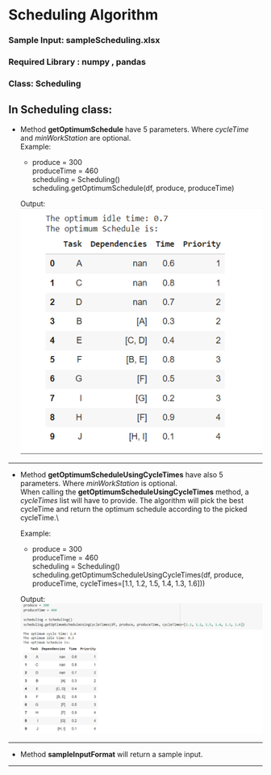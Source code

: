 # Scheduling Algorithm

### Sample Input: **sampleScheduling.xlsx**

### Required Library : **numpy** , **pandas**

### Class: **Scheduling**

## In **Scheduling** class:

- Method **getOptimumSchedule** have 5 parameters. Where _cycleTime_ and _minWorkStation_ are optional.\
  Example:

  - produce = 300\
    produceTime = 460\
    scheduling = Scheduling()\
    scheduling.getOptimumSchedule(df, produce, produceTime)

  Output:\
  ![output 1](output_1.png)

---

- Method **getOptimumScheduleUsingCycleTimes** have also 5 parameters. Where _minWorkStation_ is optional.\
   When calling the **getOptimumScheduleUsingCycleTimes** method, a _cycleTimes_ list will have to provide. The algorithm will pick the best cycleTime and return the optimum schedule according to the picked cycleTime.\

  Example:

  - produce = 300\
    produceTime = 460\
    scheduling = Scheduling()\
    scheduling.getOptimumScheduleUsingCycleTimes(df, produce, produceTime, cycleTimes=[1.1, 1.2, 1.5, 1.4, 1.3, 1.6]))

  Output:\
  ![output 2](output_2.png)

---

- Method **sampleInputFormat** will return a sample input.

---
